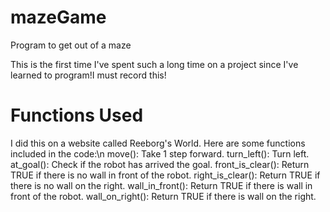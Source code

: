# mazeGame
Program to get out of a maze

This is the first time I've spent such a long time on a project since I've learned to program!I must record this!

# Functions Used
I did this on a website called Reeborg's World. Here are some functions included in the code:\n
move(): Take 1 step forward.
turn_left(): Turn left.
at_goal(): Check if the robot has arrived the goal.
front_is_clear(): Return TRUE if there is no wall in front of the robot.
right_is_clear(): Return TRUE if there is no wall on the right.
wall_in_front(): Return TRUE if there is wall in front of the robot.
wall_on_right(): Return TRUE if there is wall on the right.
